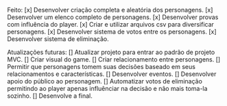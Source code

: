 Feito:
[x] Desenvolver criação completa e aleatória dos personagens.
[x] Desenvolver um elenco completo de personagens.
[x] Desenvolver provas com influência do player.
[x] Criar e utilizar arquivos csv para diversificar personagens.
[x] Desenvolver sistema de votos entre os personagens.
[x] Desenvolver sistema de eliminação.


Atualizações futuras:
[] Atualizar projeto para entrar ao padrão de projeto MVC.
[] Criar visual do game.
[] Criar relacionamento entre personagens.
[] Permitir que personagens tomem suas decisões baseado em seus relacionamentos e características.
[] Desenvolver eventos.
[] Desenvolver apoio do público ao personagem.
[] Automatizar votos de eliminação permitindo ao player apenas influênciar na decisão e não mais toma-la sozinho.
[] Desenvolve a final.